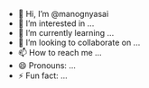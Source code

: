 - 👋 Hi, I’m @manognyasai
- 👀 I’m interested in ...
- 🌱 I’m currently learning ...
- 💞️ I’m looking to collaborate on ...
- 📫 How to reach me ...
- 😄 Pronouns: ...
- ⚡ Fun fact: ...

<!---
manognyasai/manognyasai is a ✨ special ✨ repository because its `README.md` (this file) appears on your GitHub profile.
You can click the Preview link to take a look at your changes.
--->
